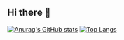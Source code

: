 ## Hi there 👋

<!--
**VicenteSaldana/VicenteSaldana** is a ✨ _special_ ✨ repository because its `README.md` (this file) appears on your GitHub profile.

Here are some ideas to get you started:

- 🔭 I’m currently working on ...
- 🌱 I’m currently learning ...
- 👯 I’m looking to collaborate on ...
- 🤔 I’m looking for help with ...
- 💬 Ask me about ...
- 📫 How to reach me: ...
- 😄 Pronouns: ...
- ⚡ Fun fact: ...
-->

[![Anurag's GitHub stats](https://github-readme-stats-bay-theta.vercel.app/api?username=VicenteSaldana&show_icons=true&include_all_commits=true&theme=radical)](https://github.com/VicenteSaldana/github-readme-stats)
[![Top Langs](https://github-readme-stats-bay-theta.vercel.app/api/top-langs/?username=VicenteSaldana&layout=compact)](https://github.com/VicenteSaldana/github-readme-stats)
